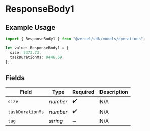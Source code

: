 # ResponseBody1

## Example Usage

```typescript
import { ResponseBody1 } from "@vercel/sdk/models/operations";

let value: ResponseBody1 = {
  size: 5373.73,
  taskDurationMs: 9446.69,
};
```

## Fields

| Field              | Type               | Required           | Description        |
| ------------------ | ------------------ | ------------------ | ------------------ |
| `size`             | *number*           | :heavy_check_mark: | N/A                |
| `taskDurationMs`   | *number*           | :heavy_check_mark: | N/A                |
| `tag`              | *string*           | :heavy_minus_sign: | N/A                |